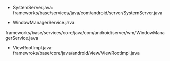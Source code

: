 * SystemServer.java:    
frameworks/base/services/java/com/android/server/SystemServer.java

* WindowManagerService.java:

frameworks/base/services/core/java/com/android/server/wm/WindowManagerService.java

* ViewRootImpl.java:    
framewroks/base/core/java/android/view/ViewRootImpl.java
